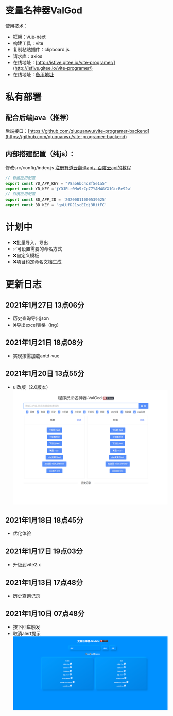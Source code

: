 # 变量名神器ValGod
使用技术：
- 框架：vue-next
- 构建工具：vite
- 复制粘贴插件：clipboard.js
- 请求库：axios
- 在线地址：[http://isfive.gitee.io/vite-programer/](http://isfive.gitee.io/vite-programer/)
- 在线地址：[备用地址](https://valgod.vercel.app/)
# 私有部署
## 配合后端java（推荐）
后端接口：[https://github.com/qiuquanwu/vite-programer-backend](https://github.com/qiuquanwu/vite-programer-backend)

## 内部搭建配置（纯js）：
修改src/config/index.js
[注册有道云翻译api，百度云api的教程](https://github.com/qiuquanwu/vite-programer-backend/blob/master/readme.md)
```javascript
// 有道应用配置
export const YD_APP_KEY = "78ab6bc4c8f5e1a5"
export const YD_KEY ='jYOJPLr0Mu9rCp77YAMWGYX1GirBe92w'
// 百度应用配置
export const BD_APP_ID = '20200811000539625'
export const BD_KEY = 'qoLUfDJ1scEIdj3RitFC'
```
# 计划中
-  ❌批量导入，导出
-  ✅️可设置需要的命名方式
-  ❌自定义模板
-  ❌项目约定命名文档生成
# 更新日志
## 2021年1月27日 13点06分
- 历史查询导出json
- ❌导出excel表格（ing）
## 2021年1月21日 18点08分
- 实现按需加载antd-vue
## 2021年1月20日 13点55分
- ui改版（2.0版本）
![](./img/demov3.png)
## 2021年1月18日 18点45分
- 优化体验
## 2021年1月17日 19点03分
- 升级到vite2.x
## 2021年1月13日 17点48分
- 历史查询记录
## 2021年1月10日 07点48分
- 按下回车触发
- 取消alert提示
![](./img/demov1.png)




